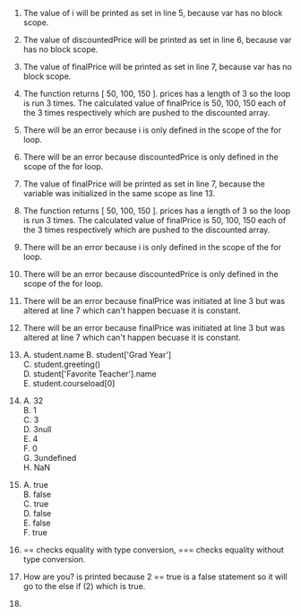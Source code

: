 1. The value of i will be printed as set in line 5, because var has no block scope.
2. The value of discountedPrice will be printed as set in line 6, because var has no block scope.
3. The value of finalPrice will be printed as set in line 7, because var has no block scope.
4. The function returns [ 50, 100, 150 ]. prices has a length of 3 so the loop is run 3 times. The calculated value of finalPrice is 50, 100, 150 each of the 3 times respectively which are pushed to the discounted array. 

5. There will be an error because i is only defined in the scope of the for loop.
6. There will be an error because discountedPrice is only defined in the scope of the for loop.
7. The value of finalPrice will be printed as set in line 7, because the variable was initialized in the same scope as line 13. 
8. The function returns [ 50, 100, 150 ]. prices has a length of 3 so the loop is run 3 times. The calculated value of finalPrice is 50, 100, 150 each of the 3 times respectively which are pushed to the discounted array. 

9. There will be an error because i is only defined in the scope of the for loop.
10. There will be an error because discountedPrice is only defined in the scope of the for loop.
11. There will be an error because finalPrice was initiated at line 3 but was altered at line 7 which can't happen becuase it is constant. 
12. There will be an error because finalPrice was initiated at line 3 but was altered at line 7 which can't happen becuase it is constant. 

13. A. student.name
    B. student['Grad Year'] \
    C. student.greeting() \
    D. student['Favorite Teacher'].name \
    E. student.courseload[0] 
    
14. A. 32 \
    B. 1 \
    C. 3 \
    D. 3null \
    E. 4 \
    F. 0 \
    G. 3undefined \
    H. NaN 
        
15. A. true \
    B. false \
    C. true \
    D. false \
    E. false \
    F. true 

16. == checks equality with type conversion, === checks equality without type conversion.

17. How are you? is printed because 2 == true is a false statement so it will go to the else if (2) which is true. 

18. 
    
    
    
    
    
    
    
    
    
    
